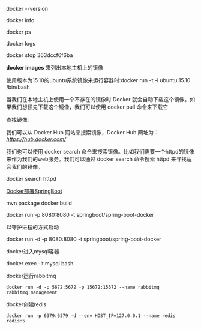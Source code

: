 docker --version

docker info

docker ps

docker logs

docker stop 363dccf6f6ba

**docker images** 来列出本地主机上的镜像

使用版本为15.10的ubuntu系统镜像来运行容器时:docker run -t -i ubuntu:15.10 /bin/bash 

当我们在本地主机上使用一个不存在的镜像时 Docker 就会自动下载这个镜像。如果我们想预先下载这个镜像，我们可以使用 docker pull 命令来下载它

查找镜像:

我们可以从 Docker Hub 网站来搜索镜像，Docker Hub 网址为： *https://hub.docker.com/*

我们也可以使用 docker search 命令来搜索镜像。比如我们需要一个httpd的镜像来作为我们的web服务。我们可以通过 docker search 命令搜索 httpd 来寻找适合我们的镜像。

docker search httpd



[Docker部署SpringBoot](http://www.ityouknow.com/springboot/2018/03/19/spring-boot-docker.html)

mvn package docker:build

docker run -p 8080:8080 -t springboot/spring-boot-docker



以守护进程的方式启动

docker run -d -p 8080:8080 -t springboot/spring-boot-docker



docker进入mysql容器

docker exec -it mysql bash



docker运行rabbitmq

```shell
docker run -d -p 5672:5672 -p 15672:15672 --name rabbitmq rabbitmq:management
```

docker创建redis

```shell
docker run -p 6379:6379 -d --env HOST_IP=127.0.0.1 --name redis redis:5
```



